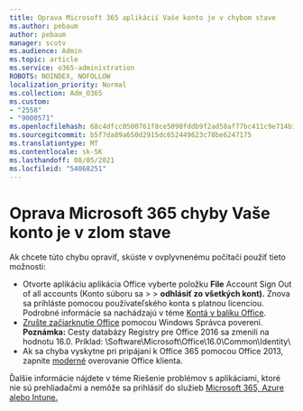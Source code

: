 ```yaml
---
title: Oprava Microsoft 365 aplikácií Vaše konto je v chybom stave
ms.author: pebaum
author: pebaum
manager: scotv
ms.audience: Admin
ms.topic: article
ms.service: o365-administration
ROBOTS: NOINDEX, NOFOLLOW
localization_priority: Normal
ms.collection: Adm_O365
ms.custom:
- "2558"
- "9000571"
ms.openlocfilehash: 68c4dfcc0500761f8ce5090fddb9f2ad58af77bc411c9e714b14c383fef177de
ms.sourcegitcommit: b5f7da89a650d2915dc652449623c78be6247175
ms.translationtype: MT
ms.contentlocale: sk-SK
ms.lasthandoff: 08/05/2021
ms.locfileid: "54068251"
---
```

# <a name="fixing-the-microsoft-365-apps-your-account-is-in-a-bad-state-error"></a>Oprava Microsoft 365 chyby Vaše konto je v zlom stave

Ak chcete túto chybu opraviť, skúste v ovplyvnenému počítači použiť tieto možnosti:

- Otvorte aplikáciu aplikácia Office vyberte položku **File** Account Sign Out of all accounts (Konto súboru sa  >    >  **odhlásiť zo všetkých kont).** Znova sa prihláste pomocou používateľského konta s platnou licenciou. Podrobné informácie sa nachádzajú v téme [Kontá v balíku Office](https://support.office.com/article/accounts-in-office-628ea040-f265-49de-b986-be09c3ebf8a9).
- [Zrušte začiarknutie Office](https://docs.microsoft.com/office/troubleshoot/error-messages/another-account-already-signed-in#step-3-clear-cached-credentials-on-the-computer) pomocou Windows Správca poverení.<br>
  **Poznámka:** Cesty databázy Registry pre Office 2016 sa zmenili na hodnotu 16.0. Príklad: \Software\Microsoft\Office\16.0\Common\Identity\
- Ak sa chyba vyskytne pri pripájaní k Office 365 pomocou Office 2013, zapnite [moderné](https://docs.microsoft.com/microsoft-365/admin/security-and-compliance/enable-modern-authentication) overovanie Office klienta.

Ďalšie informácie nájdete v téme Riešenie problémov s aplikáciami, ktoré nie sú prehliadačmi a nemôže sa prihlásiť do služieb [Microsoft 365, Azure alebo Intune.](https://support.office.com/article/how-to-troubleshoot-non-browser-apps-that-can-t-sign-in-to-office-365-azure-or-intune-3ba1b268-66f6-462c-b0e5-070f5c2603c1)

